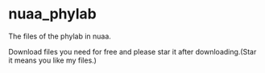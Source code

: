 # nuaa_phylab
The files of the phylab in nuaa.

Download files you need for free and please star it after downloading.(Star it means you like my files.)
